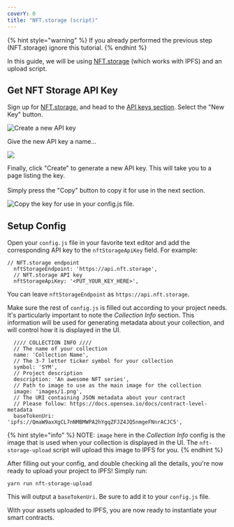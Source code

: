 ```yaml
---
coverY: 0
title: "NFT.storage (script)"
---
```


{% hint style="warning" %}
If you already performed the previous step (NFT.storage) ignore this tutorial.
{% endhint %}

In this guide, we will be using [NFT.storage](https://nft.storage/) (which works with IPFS) and an upload script.

## Get NFT Storage API Key

Sign up for [NFT.storage](https://nft.storage/), and head to the [API keys section](https://nft.storage/manage/). Select the "New Key" button.

![Create a new API key](/assets/newKey.jpg)

Give the new API key a name...

![](/assets/newKeyName.png)

Finally, click "Create" to generate a new API key. This will take you to a page listing the key.\
\
Simply press the "Copy" button to copy it for use in the next section.

![Copy the key for use in your config.js file.](/assets/newKeyCopy.jpg)

## Setup Config

Open your `config.js` file in your favorite text editor and add the corresponding API key to the `nftStorageApiKey` field. For example:

```
// NFT.storage endpoint
  nftStorageEndpoint: 'https://api.nft.storage',
  // NFT.storage API key
  nftStorageApiKey: '<PUT_YOUR_KEY_HERE>',
```

You can leave `nftStorageEndpoint` as `https://api.nft.storage`.

Make sure the rest of `config.js` is filled out according to your project needs. It's particularly important to note the _Collection Info_ section. This information will be used for generating metadata about your collection, and will control how it is displayed in the UI.

```
  //// COLLECTION INFO ////
  // The name of your collection
  name: 'Collection Name',
  // The 3-7 letter ticker symbol for your collection
  symbol: 'SYM',
  // Project description
  description: 'An awesome NFT series',
  // Path to image to use as the main image for the collection
  image: 'images/1.png',
  // The URI containing JSON metadata about your contract
  // Please follow: https://docs.opensea.io/docs/contract-level-metadata
  baseTokenUri: 'ipfs://QmaW9axXgCL7nNMBMWPA2hYgqZFJZ4JQ5nmgeFNnrACJC5',
```

{% hint style="info" %}
NOTE: `image` here in the _Collection Info_ config is the image that is used when your collection is displayed in the UI. The `nft-storage-upload` script will upload this image to IPFS for you.
{% endhint %}

After filling out your config, and double checking all the details, you're now ready to upload your project to IPFS! Simply run:

```
yarn run nft-storage-upload
```

This will output a `baseTokenUri`. Be sure to add it to your `config.js` file.

With your assets uploaded to IPFS, you are now ready to instantiate your smart contracts.
